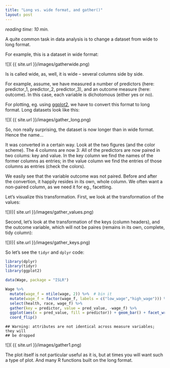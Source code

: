 ```yaml
---
title: "Long vs. wide format, and gather()"
layout: post
---
```


*reading time: 10 min.*

A quite common task in data analysis is to change a dataset from wide to long format.

For example, this is a dataset in wide format:

 
![]( {{ site.url }}/images/gatherwide.png)

Is is called wide, as, well, it is wide – several columns side by side.

For example, assume, we have measured a number of predictors (here: predictor_1, predictor_2, predictor_3), and an outcome measure (here: outcome). In this case, each variable is dichotomous (either yes or no).

For plotting, eg. using [ggplot2](http://ggplot2.org), we have to convert this format to long format. Long datasets look like this:

![]( {{ site.url }}/images/gather_long.png)

So, non really surprising, the dataset is now longer than in wide format. Hence the name…

It was converted in a certain way. Look at the two figures (and the color scheme). The 4 columns are now 3: All of the predictors are now paired in two colums: key and value. In the key column we find the names of the former columns as entries; in the value column we find the entries of those columns as entries (check the colors).

We easily see that the variable outcome was not paired. Before and after the convertion, it happily resides in its own, whole column. We often want a non-paired column, as we need it for eg., facetting.

Let’s visualize this transformation. First, we look at the transformation of the values:

![]({{ site.url }}/images/gather_values.png)

Second, let’s look at the transformation of the keys (column headers), and the outcome variable, which will not be paires (remains in its own, complete, tidy column):

![]({{ site.url }}/images/gather_keys.png)

 

So let’s see the `tidyr` and `dplyr` code:


```r
library(dplyr)
library(tidyr)
library(ggplot2)

data(Wage, package = "ISLR")

Wage %>%
  mutate(wage_f = ntile(wage, 2)) %>%  # bin it
  mutate(wage_f = factor(wage_f, labels = c("low_wage","high_wage"))) %>%
  select(health, race, wage_f) %>%
  gather(key = predictor, value = pred_value, -wage_f) %>%
  ggplot(aes(x = pred_value, fill = predictor)) + geom_bar() + facet_wrap(~wage_f) +
  coord_flip()
```

```
## Warning: attributes are not identical across measure variables; they will
## be dropped
```

![]( {{ site.url }}/images/gather1.png)



The plot itself is not particular useful as it is, but at times you will want such a type of plot. And many R functions built on the long format.
